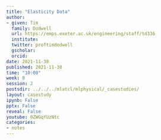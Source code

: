 ```yaml
---
title: "Elasticity Data"
author:
- given: Tim
  family: Dodwell
  url: https://emps.exeter.ac.uk/engineering/staff/td336
  institute:
  twitter: proftimdodwell
  gscholar:
  orcid:
date: 2021-11-30
published: 2021-11-30
time: "10:00"
week: 8
session: 2
postsdir: ../../../mlatcl/mlphysical/_casestudies/
layout: casestudy
ipynb: False
pptx: False
reveal: False
youtube: 0ZWGqYUzNtc
categories:
- notes
---
```


